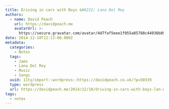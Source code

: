 ```yaml
---
title: Driving in cars with Boys &#8212; Lana Del Rey
authors:
  - name: David Peach
    url: https://davidpeach.me
    avatarUrl: >-
      https://secure.gravatar.com/avatar/4d7faf5eee1f055a85788c44936b8995eaab6dfb004e7854ec747ccb272e91ee?s=96&d=mm&r=g
date: 2014-12-10T12:13:00.000Z
metadata:
  categories:
    - Notes
  tags:
    - Jams
    - Lana Del Rey
    - Music
    - Songs
  uuid: 11ty/import::wordpress::https://davidpeach.co.uk/?p=50339
  type: wordpress
  url: https://davidpeach.me/2014/12/10/driving-in-cars-with-boys-lan-del-rey/
tags:
  - notes
---
```

